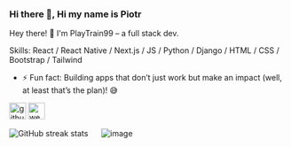 ### Hi there 👋, Hi my name is Piotr
Hey there! 👋 I'm PlayTrain99 – a full stack dev.

Skills: React / React Native / Next.js / JS / Python / Django / HTML / CSS / Bootstrap / Tailwind

- ⚡ Fun fact: Building apps that don’t just work but make an impact (well, at least that’s the plan)! 😅 


[<img src='https://cdn.jsdelivr.net/npm/simple-icons@3.0.1/icons/github.svg' alt='github' height='30'>](https://github.com/PlayTrain99) <span> </span> [<img src='https://cdn.jsdelivr.net/npm/simple-icons@3.0.1/icons/icloud.svg' alt='website' height='30'>](https://piotrgorka.vercel.app/)  

<img src="https://streak-stats.demolab.com/?user=PlayTrain99" alt="GitHub streak stats" style="margin-right: 20px; display: inline;">
<img src="https://github.com/user-attachments/assets/8ba8c382-445d-49f3-bcfc-a01a02f2d68a" alt="image" style="display: inline;">



